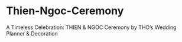 # Thien-Ngoc-Ceremony
A Timeless Celebration: THIEN &amp; NGOC Ceremony by THO’s Wedding Planner &amp; Decoration
